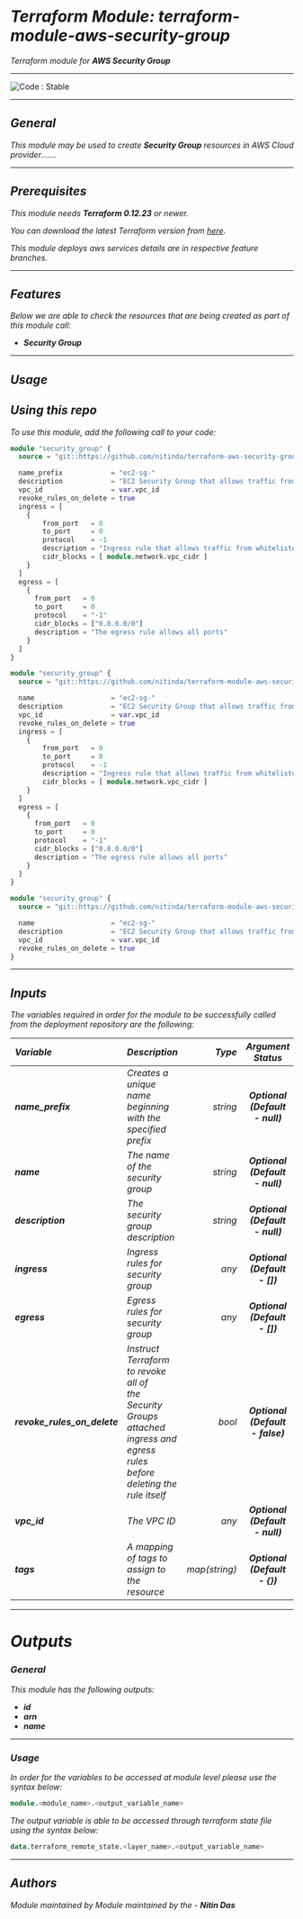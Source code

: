 # _Terraform Module: terraform-module-aws-security-group_
_Terraform module for_ **_AWS Security Group_**


<!--BEGIN STABILITY BANNER-->
---

![_Code : Stable_](https://img.shields.io/badge/Code-Stable-brightgreen?style=for-the-badge&logo=github)

>

---
<!--END STABILITY BANNER-->

## _General_

_This module may be used to create_ **_Security Group_** _resources in AWS Cloud provider......._

---


## _Prerequisites_

_This module needs **_Terraform 0.12.23_** or newer._

_You can download the latest Terraform version from_ [_here_](https://www.terraform.io/downloads.html).

_This module deploys aws services details are in respective feature branches._

---

## _Features_

_Below we are able to check the resources that are being created as part of this module call:_

- **_Security Group_**


---

## _Usage_

## _Using this repo_

_To use this module, add the following call to your code:_

```tf
module "security_group" {
  source = "git::https://github.com/nitinda/terraform-aws-security-group.git?ref=master"

  name_prefix            = "ec2-sg-"
  description            = "EC2 Security Group that allows traffic from whitelisted ips"
  vpc_id                 = var.vpc_id
  revoke_rules_on_delete = true
  ingress = [
    {
        from_port   = 0
        to_port     = 0
        protocol    = -1
        description = "Ingress rule that allows traffic from whitelisted ips"
        cidr_blocks = [ module.network.vpc_cidr ]
    }
  ]
  egress = [
    {
      from_port   = 0
      to_port     = 0
      protocol    = "-1"
      cidr_blocks = ["0.0.0.0/0"]
      description = "The egress rule allows all ports"
    }
  ]
}
```


```tf
module "security_group" {
  source = "git::https://github.com/nitinda/terraform-module-aws-security-group.git?ref=master"

  name                   = "ec2-sg-"
  description            = "EC2 Security Group that allows traffic from whitelisted ips"
  vpc_id                 = var.vpc_id
  revoke_rules_on_delete = true
  ingress = [
    {
        from_port   = 0
        to_port     = 0
        protocol    = -1
        description = "Ingress rule that allows traffic from whitelisted ips"
        cidr_blocks = [ module.network.vpc_cidr ]
    }
  ]
  egress = [
    {
      from_port   = 0
      to_port     = 0
      protocol    = "-1"
      cidr_blocks = ["0.0.0.0/0"]
      description = "The egress rule allows all ports"
    }
  ]
}
```


```tf
module "security_group" {
  source = "git::https://github.com/nitinda/terraform-module-aws-security-group.git?ref=master"

  name                   = "ec2-sg-"
  description            = "EC2 Security Group that allows traffic from whitelisted ips"
  vpc_id                 = var.vpc_id
  revoke_rules_on_delete = true
}
```
---

## _Inputs_

_The variables required in order for the module to be successfully called from the deployment repository are the following:_

|**_Variable_** | **_Description_** | **_Type_** | **_Argument Status_** |
|:----|:----|-----:|:---:|
| **_name\_prefix_** | _Creates a unique name beginning with the specified prefix_ | _string_ | **_Optional <br/> (Default - null)_** |
| **_name_** | _The name of the security group_ | _string_ | **_Optional <br/> (Default - null)_** |
| **_description_** | _The security group description_ | _string_ | **_Optional <br/> (Default - null)_** |
| **_ingress_** | _Ingress rules for security group_ | _any_ | **_Optional <br/> (Default - [])_** |
| **_egress_** | _Egress rules for security group_ | _any_ | **_Optional <br/> (Default - [])_** |
| **_revoke\_rules\_on\_delete_** | _Instruct Terraform to revoke all of <br/> the Security Groups attached ingress and <br/> egress rules before deleting the rule itself_ | _bool_ | **_Optional <br/> (Default - false)_** |
| **_vpc\_id_** | _The VPC ID_ | _any_ | **_Optional <br/> (Default - null)_** |
| **_tags_** | _A mapping of tags to assign to the resource_ | _map(string)_ | **_Optional <br/> (Default - {})_** |


---


# _Outputs_

### _General_

_This module has the following outputs:_

- **_id_**
- **_arn_**
- **_name_**

---

### _Usage_

_In order for the variables to be accessed at module level please use the syntax below:_

```tf
module.<module_name>.<output_variable_name>
```


_The output variable is able to be accessed through terraform state file using the syntax below:_

```tf
data.terraform_remote_state.<layer_name>.<output_variable_name>
```

---



## _Authors_

_Module maintained by Module maintained by the -_ **_Nitin Das_**
